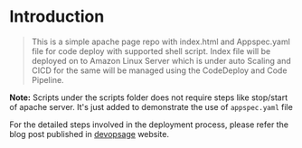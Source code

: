 # Introduction

> This is a simple apache page repo with index.html and Appspec.yaml file for code deploy with supported shell script.
> Index file will be deployed on to Amazon Linux Server which is under auto Scaling and CICD for the same will be managed using the CodeDeploy and Code Pipeline.

**Note:** Scripts under the scripts folder does not require steps like stop/start of apache server. It's just added to demonstrate the use of `appspec.yaml` file

For the detailed steps involved in the deployment process, please refer the blog post published in [devopsage](https://devopsage.com) website.